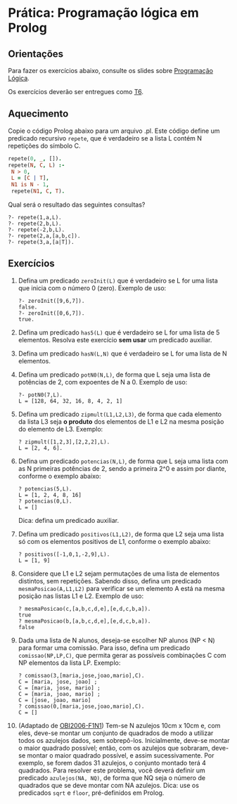 # Prática: Programação lógica em Prolog



## Orientações 

Para fazer os exercícios abaixo, consulte os slides sobre [Programação Lógica](../../slides/slides-programacao-logica-resumo-2016a.pdf). 

Os exercícios deverão ser entregues como [T6]((../../trabalhos/t6)).


## Aquecimento

Copie o código Prolog abaixo para um arquivo .pl. Este código define um predicado recursivo `repete`, que é verdadeiro se a lista L contém N repetições do símbolo C.


   ```prolog
   repete(0, _, []).
   repete(N, C, L) :- 
	N > 0,
	L = [C | T],
	N1 is N - 1,
	repete(N1, C, T).
   ```

Qual será o resultado das seguintes consultas?

   ```
   ?- repete(1,a,L).
   ?- repete(2,b,L).
   ?- repete(-2,b,L).
   ?- repete(2,a,[a,b,c]).
   ?- repete(3,a,[a|T]).
   ```

## Exercícios
 
1. Defina um predicado `zeroInit(L)` que é verdadeiro se L for uma lista que inicia com o número 0 (zero). Exemplo de uso:
   
   ```
   ?- zeroInit([9,6,7]).
   false.
   ?- zeroInit([0,6,7]).
   true.
   ``` 
   
2. Defina um predicado `has5(L)` que é verdadeiro se L for uma lista de 5 elementos. Resolva este exercício **sem usar** um predicado auxiliar.

3. Defina um predicado `hasN(L,N)` que é verdadeiro se L for uma lista de N elementos.

4. Defina um predicado `potN0(N,L)`, de forma que L seja uma lista de potências de 2, com expoentes de N a 0. Exemplo de uso:

   ```
   ?- potN0(7,L).
   L = [128, 64, 32, 16, 8, 4, 2, 1]
   ```
   

5. Defina um predicado `zipmult(L1,L2,L3)`, de forma que cada elemento da lista L3 seja **o produto** dos elementos de L1 e L2 na mesma posição do elemento de L3. Exemplo:

   ```
   ?­ zipmult([1,2,3],[2,2,2],L). 
   L = [2, 4, 6].
   ```

6. Defina um predicado `potencias(N,L)`, de forma que L seja uma lista com as N primeiras potências de 2, sendo a primeira 2^0 e assim por diante, conforme o exemplo abaixo:

   ```
   ?­ potencias(5,L). 
   L = [1, 2, 4, 8, 16]
   ?­ potencias(0,L).
   L = []
   ```
   Dica: defina um predicado auxiliar.

7. Defina um predicado `positivos(L1,L2)`, de forma que L2 seja uma lista só com os elementos positivos de L1, conforme o exemplo abaixo:

   ```
   ?­ positivos([­-1,0,1,-­2,9],L). 
   L = [1, 9]
   ```

8. Considere que L1 e L2 sejam permutações de uma lista de elementos distintos, sem repetições. Sabendo disso, defina um predicado `mesmaPosicao(A,L1,L2)` para verificar se um elemento A está na mesma posição nas listas L1 e L2. Exemplo de uso:

   ```
   ?­ mesmaPosicao(c,[a,b,c,d,e],[e,d,c,b,a]). 
   true
   ?­ mesmaPosicao(b,[a,b,c,d,e],[e,d,c,b,a]).
   false
   ```

9. Dada uma lista de N alunos, deseja-se escolher NP alunos (NP < N) para formar   uma   comissão.   Para   isso,   defina   um   predicado `comissao(NP,LP,C)`, que permita gerar as possíveis combinações C com NP elementos da lista LP. Exemplo:

   ```
   ?­ comissao(3,[maria,jose,joao,mario],C). 
   C = [maria, jose, joao] ; 
   C = [maria, jose, mario] ; 
   C = [maria, joao, mario] ; 
   C = [jose, joao, mario] 
   ?­ comissao(0,[maria,jose,joao,mario],C).
   C = []
   ```

10. (Adaptado de [OBI2006-F1N1](http://olimpiada.ic.unicamp.br/passadas/pdf/provas/ProvaOBI2006_inic_f1n1.pdf)) Tem-se N azulejos 10cm x 10cm e, com eles, deve-se montar um conjunto de quadrados de modo a utilizar todos os azulejos
dados, sem sobrepô-los. Inicialmente, deve-se montar o maior quadrado possível; então, com os azulejos que sobraram, deve-se montar o maior quadrado possível, e assim sucessivamente. Por exemplo, se forem dados 31 azulejos, o conjunto montado terá 4 quadrados.
Para   resolver   este   problema,   você   deverá   definir   um   predicado `azulejos(NA, NQ)`, de forma que NQ seja o número de quadrados que se deve montar com NA azulejos. Dica: use os predicados `sqrt`  e `floor`, pré-definidos em Prolog.


